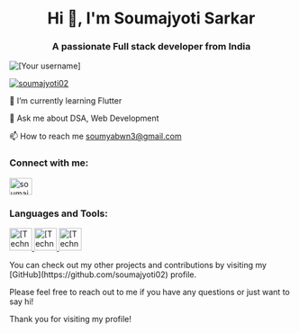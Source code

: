 <h1 align="center">Hi 👋, I'm Soumajyoti Sarkar</h1>
<h3 align="center">A passionate Full stack developer from India</h3>
<p align="left"> <img src="https://komarev.com/ghpvc/?username=soumajyoti02&label=Profile%20views&color=0e75b6&style=flat" alt="[Your username]" /> </p>
<p align="left"> <a href="https://github.com/ryo-ma/github-profile-trophy"><img src="https://github-profile-trophy.vercel.app/?username=soumajyoti02" alt="soumajyoti02" /></a> </p>
🌱 I’m currently learning Flutter

💬 Ask me about DSA, Web Development

📫 How to reach me soumyabwn3@gmail.com

<h3 align="left">Connect with me:</h3>
<p align="left">
<a href="https://[Your social media link]" target="blank"><img align="center" src="https://cdn.jsdelivr.net/npm/simple-icons@3.1.0/icons/[Your social media icon]" alt="soumajyoti02" height="30" width="40" /></a>
</p>
<h3 align="left">Languages and Tools:</h3>
<p align="left"> 
<a href="https://[Technology/Language 1 link]" target="_blank" rel="noreferrer"> <img src="https://raw.githubusercontent.com/devicons/devicon/master/icons/[Technology/Language 1 icon]" alt="[Technology/Language 1]" width="40" height="40"/> </a> 
<a href="https://[Technology/Language 2 link]" target="_blank" rel="noreferrer"> <img src="https://raw.githubusercontent.com/devicons/devicon/master/icons/[Technology/Language 2 icon]" alt="[Technology/Language 2]" width="40" height="40"/> </a> 
<a href="https://[Technology/Language 3 link]" target="_blank" rel="noreferrer"> <img src="https://raw.githubusercontent.com/devicons/devicon/master/icons/[Technology/Language 3 icon]" alt="[Technology/Language 3]" width="40" height="40"/> </a> 
</p>
You can check out my other projects and contributions by visiting my [GitHub](https://github.com/soumajyoti02) profile.

Please feel free to reach out to me if you have any questions or just want to say hi!

Thank you for visiting my profile!
